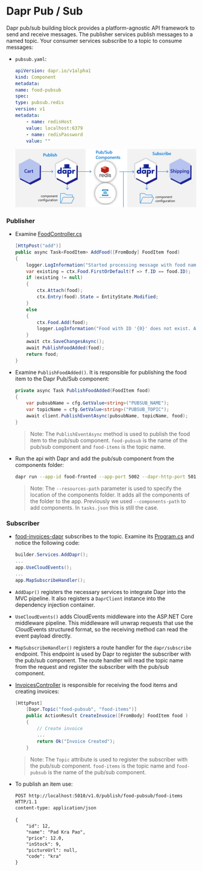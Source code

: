 # Dapr Pub / Sub

Dapr pub/sub building block provides a platform-agnostic API framework to send and receive messages. The publisher services publish messages to a named topic. Your consumer services subscribe to a topic to consume messages:


- `pubsub.yaml`:

    ```yaml
    apiVersion: dapr.io/v1alpha1
    kind: Component
    metadata:
    name: food-pubsub
    spec:
    type: pubsub.redis
    version: v1
    metadata:
        - name: redisHost
        value: localhost:6379
        - name: redisPassword
        value: ""
    ```
    ![pub-sub](_images/dapr-pub-sub.png)

### Publisher    

- Examine [FoodController.cs](./food-api-dapr/Controllers/FoodController.cs) 

    ```c#
    [HttpPost("add")]
    public async Task<FoodItem> AddFood([FromBody] FoodItem food)
    {
        logger.LogInformation("Started processing message with food name '{0}'", food.Name);
        var existing = ctx.Food.FirstOrDefault(f => f.ID == food.ID);
        if (existing != null)
        {
            ctx.Attach(food); 
            ctx.Entry(food).State = EntityState.Modified;
        }
        else
        {
            ctx.Food.Add(food);
            logger.LogInformation("Food with ID '{0}' does not exist. Adding it", food.ID);
        }
        await ctx.SaveChangesAsync();
        await PublishFoodAdded(food);
        return food;
    }
    ```

- Examine `PublishFoodAdded()`. It is responsible for publishing the food item to the Dapr Pub/Sub component:

    ```c#
    private async Task PublishFoodAdded(FoodItem food)
    {
        var pubsubName = cfg.GetValue<string>("PUBSUB_NAME");
        var topicName = cfg.GetValue<string>("PUBSUB_TOPIC");            
        await client.PublishEventAsync(pubsubName, topicName, food);
    }
    ```

    >Note: The `PublishEventAsync` method is used to publish the food item to the pub/sub component. `food-pubsub` is the name of the pub/sub component and `food-items` is the topic name.

- Run the api with Dapr and add the pub/sub component from the components folder:

    ```bash
    dapr run --app-id food-fronted --app-port 5002 --dapr-http-port 5011 --resources-path './components' dotnet watch run       
    ```

    >Note: The `--resources-path` parameter is used to specify the location of the components folder. It adds all the components of the folder to the app. Previously we used `--components-path` to add components. In `tasks.json` this is still the case.

### Subscriber

- [food-invoices-dapr](./food-invoices-dapr/) subscribes to the topic. Examine its [Program.cs](./food-invoices-dapr/Program.cs) and notice the following code:

    ```c#
    builder.Services.AddDapr();
    ...
    app.UseCloudEvents();
    ...
    app.MapSubscribeHandler();    
    ```

- `AddDapr()` registers the necessary services to integrate Dapr into the MVC pipeline. It also registers a `DaprClient` instance into the dependency injection container. 
- `UseCloudEvents()` adds CloudEvents middleware into the ASP.NET Core middleware pipeline. This middleware will unwrap requests that use the CloudEvents structured format, so the receiving method can read the event payload directly.
- `MapSubscribeHandler()` registers a route handler for the `dapr/subscribe` endpoint. This endpoint is used by Dapr to register the subscriber with the pub/sub component. The route handler will read the topic name from the request and register the subscriber with the pub/sub component.  

- [InvoicesController](./food-invoices-dapr/Controllers/InvoiceController.cs) is responsible for receiving the food items and creating invoices:

    ```c#
    [HttpPost]
        [Dapr.Topic("food-pubsub", "food-items")]
        public ActionResult CreateInvoice([FromBody] FoodItem food )
        {
            // Create invoice
            ...
            return Ok("Invoice Created");
        }    
    ```

    >Note: The `Topic` attribute is used to register the subscriber with the pub/sub component. `food-items` is the topic name and `food-pubsub` is the name of the pub/sub component.

- To publish an item use:

    ```
    POST http://localhost:5010/v1.0/publish/food-pubsub/food-items HTTP/1.1
    content-type: application/json

    {
        "id": 12,
        "name": "Pad Kra Pao",
        "price": 12.0,
        "inStock": 9,
        "pictureUrl": null,
        "code": "kra"
    }
    ```